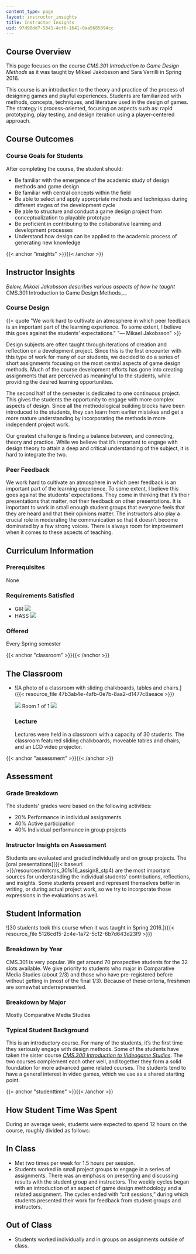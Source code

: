 ```yaml
---
content_type: page
layout: instructor_insights
title: Instructor Insights
uid: 97d98dd7-5841-4cf6-1641-0aa5685094cc
---
```


Course Overview
---------------

This page focuses on the course _CMS.301 Introduction to Game Design Methods_ as it was taught by Mikael Jakobsson and Sara Verrilli in Spring 2016.

This course is an introduction to the theory and practice of the process of designing games and playful experiences. Students are familiarized with methods, concepts, techniques, and literature used in the design of games. The strategy is process-oriented, focusing on aspects such as: rapid prototyping, play testing, and design iteration using a player-centered approach.

Course Outcomes
---------------

### Course Goals for Students

After completing the course, the student should:

*   Be familiar with the emergence of the academic study of design methods and game design
*   Be familiar with central concepts within the field
*   Be able to select and apply appropriate methods and techniques during different stages of the development cycle
*   Be able to structure and conduct a game design project from conceptualization to playable prototype
*   Be proficient in contributing to the collaborative learning and development processes
*   Understand how design can be applied to the academic process of generating new knowledge

{{< anchor "insights" >}}{{< /anchor >}}

Instructor Insights
-------------------

_Below, Mikael Jakobsson describes various aspects of how he taught_ CMS.301 Introduction to Game Design Methods_._

### Course Design

{{< quote "We work hard to cultivate an atmosphere in which peer feedback is an important part of the learning experience. To some extent, I believe this goes against the students’ expectations." "— Mikael Jakobsson" >}}

Design subjects are often taught through iterations of creation and reflection on a development project. Since this is the first encounter with this type of work for many of our students, we decided to do a series of short assignments focusing on the most central aspects of game design methods. Much of the course development efforts has gone into creating assignments that are perceived as meaningful to the students, while providing the desired learning opportunities.

The second half of the semester is dedicated to one continuous project. This gives the students the opportunity to engage with more complex aspects of design. Since all the methodological building blocks have been introduced to the students, they can learn from earlier mistakes and get a more mature understanding by incorporating the methods in more independent project work.

Our greatest challenge is finding a balance between, and connecting, theory and practice. While we believe that it’s important to engage with design theory to attain a deep and critical understanding of the subject, it is hard to integrate the two.

### Peer Feedback

We work hard to cultivate an atmosphere in which peer feedback is an important part of the learning experience. To some extent, I believe this goes against the students’ expectations. They come in thinking that it’s their presentations that matter, not their feedback on other presentations. It is important to work in small enough student groups that everyone feels that they are heard and that their opinions matter. The instructors also play a crucial role in moderating the communication so that it doesn’t become dominated by a few strong voices. There is always room for improvement when it comes to these aspects of teaching.

Curriculum Information
----------------------

### Prerequisites

None

### Requirements Satisfied

*   GIR ![](/images/educator/icon-question-gir.png)
*   HASS ![](/images/educator/icon-question-hass.png)

### Offered

Every Spring semester

{{< anchor "classroom" >}}{{< /anchor >}}

The Classroom
-------------

*   ![A photo of a classroom with sliding chalkboards, tables and chairs.]({{< resource_file 47b3ab4e-4afb-0e7b-8aa2-d1477c8aeace >}})
    
    ![](/images/educator/classroom_prev_dim.png) Room 1 of 1 ![](/images/educator/classroom_next_dim.png)
    
    ### Lecture
    
    Lectures were held in a classroom with a capacity of 30 students. The classroom featured sliding chalkboards, moveable tables and chairs, and an LCD video projector.
    

{{< anchor "assessment" >}}{{< /anchor >}}

Assessment
----------

### Grade Breakdown

The students' grades were based on the following activities:

- 20% Performance in individual assignments
- 40% Active participation
- 40% Individual performance in group projects

### Instructor Insights on Assessment

Students are evaluated and graded individually and on group projects. The [oral presentations]({{< baseurl >}}/resources/mitcms_301s16_assign8_stp4) are the most important sources for understanding the individual students’ contributions, reflections, and insights. Some students present and represent themselves better in writing, or during actual project work, so we try to incorporate those expressions in the evaluations as well.

Student Information
-------------------

![30 students took this course when it was taught in Spring 2016.]({{< resource_file 5126cd15-2c4e-1a72-5c12-6b7d643d23f9 >}})

### Breakdown by Year

CMS.301 is very popular. We get around 70 prospective students for the 32 slots available. We give priority to students who major in Comparative Media Studies (about 2/3) and those who have pre-registered before without getting in (most of the final 1/3). Because of these criteria, freshmen are somewhat underrepresented.

### Breakdown by Major

Mostly Comparative Media Studies

### Typical Student Background

This is an introductory course. For many of the students, it’s the first time they seriously engage with design methods. Some of the students have taken the sister course _[CMS.300 Introduction to Videogame Studies](/courses/cms-300-introduction-to-videogame-studies-fall-2011/)_. The two courses complement each other well, and together they form a solid foundation for more advanced game related courses. The students tend to have a general interest in video games, which we use as a shared starting point.

{{< anchor "studenttime" >}}{{< /anchor >}}

How Student Time Was Spent
--------------------------

During an average week, students were expected to spend 12 hours on the course, roughly divided as follows:

In Class
--------

*   Met two times per week for 1.5 hours per session.
*   Students worked in small project groups to engage in a series of assignments. There was an emphasis on presenting and discussing results with the student group and instructors. The weekly cycles began with an introduction of an aspect of game design methodology and a related assignment. The cycles ended with “crit sessions,” during which students presented their work for feedback from student groups and instructors. 

Out of Class
------------

*   Students worked individually and in groups on assignments outside of class.